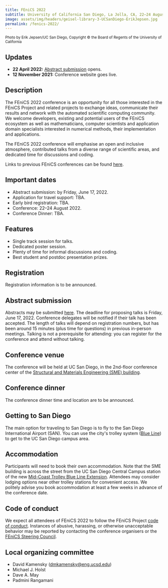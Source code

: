 ```yaml
---
title: FEniCS 2022
subtitle: University of California San Diego, La Jolla, CA, 22–24 August 2022
image: assets/img/headers/geisel-library-3-UCSanDiego-ErikJepsen.jpg
permalink: /fenics-2022/
---
```

<small>Photo by Erik Jepsen/UC San Diego, Copyright © the Board of Regents of the University of California</small>

## Updates

- **22 April 2022:** [Abstract submission](https://docs.google.com/forms/d/e/1FAIpQLSdU3jizMuvnt4EWcFwEeRHx3Kj1PyomRHCGlEdXN8uHeGokAQ/viewform?usp=sf_link) opens.
- **12 November 2021:** Conference website goes live.

## Description

The FEniCS 2022 conference is an opportunity for all those interested in the FEniCS Project and related projects to exchange ideas, communicate their results and network with the automated scientific computing community. We welcome developers, existing and potential users of the FEniCS ecosystem as well as mathematicians, computer scientists and application domain specialists interested in numerical methods, their implementation and applications.

The FEniCS 2022 conference will emphasise an open and inclusive atmosphere, contributed talks from a diverse range of scientific areas, and dedicated time for discussions and coding.

Links to previous FEniCS conferences can be found [here](index.md).

## Important dates

- Abstract submission: by Friday, June 17, 2022.
- Application for travel support: TBA.
- Early bird registration: TBA.
- Conference:  22–24 August 2022.
- Conference Dinner: TBA.

## Features

- Single track session for talks.
- Dedicated poster session.
- Plenty of time for informal discussions and coding.
- Best student and postdoc presentation prizes.

## Registration

Registration information is to be announced.

## Abstract submission

Abstracts may be submitted [here](https://docs.google.com/forms/d/e/1FAIpQLSdU3jizMuvnt4EWcFwEeRHx3Kj1PyomRHCGlEdXN8uHeGokAQ/viewform?usp=sf_link). The deadline for proposing talks is Friday, June 17, 2022. Conference delegates will be notified if their talk has been accepted. The length of talks will depend on registration numbers, but has been around 15 minutes (plus time for questions) in previous in-person meetings. Talking is not a prerequisite for attending: you can register for the conference and attend without talking.

## Conference venue

The conference will be held at UC San Diego, in the 2nd-floor conference center of the [Structural and Materials Engineering (SME) building](https://structures.ucsd.edu/about-us/directions).

## Conference dinner

The conference dinner time and location are to be announced.

## Getting to San Diego

The main option for traveling to San Diego is to fly to the San Diego International Airport (SAN). You can use the city's trolley system ([Blue Line](https://www.sdmts.com/inside-mts-current-projects/uc-san-diego-blue-line-trolley-extension)) to get to the UC San Diego campus area.

## Accommodation

Participants will need to book their own accommodation. Note that the SME building is across the street from the UC San Diego Central Campus station of the new [Mid-Coast Trolley Blue Line Extension](https://www.sdmts.com/inside-mts-current-projects/uc-san-diego-blue-line-trolley-extension). Attendees may consider lodging options near other trolley stations for convenient access. We politely advise you book accommodation at least a few weeks in advance of the conference date.

## Code of conduct

We expect all attendees of FEniCS 2022 to follow the FEniCS Project [code of conduct](../community/code-of-conduct.md).
Instances of abusive, harassing, or otherwise unacceptable behavior may be reported by contacting the conference organisers or the [FEniCS Steering Council](../governance/steering-council.md).

## Local organizing committee

- David Kamensky ([dmkamensky@eng.ucsd.edu](mailto:dmkamensky@eng.ucsd.edu))
- Michael J. Holst
- Dave A. May
- Padmini Rangamani


